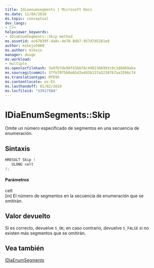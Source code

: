 ```yaml
---
title: Idiaenumsegments | Microsoft Docs
ms.date: 11/04/2016
ms.topic: conceptual
dev_langs:
- C++
helpviewer_keywords:
- IDiaEnumSegments::Skip method
ms.assetid: ec67039f-da8c-4e70-8db7-957d7d5281e8
author: mikejo5000
ms.author: mikejo
manager: douge
ms.workload:
- multiple
ms.openlocfilehash: 3e8fb7de90f43b6f8c4992366993c0c3d8409aba
ms.sourcegitcommit: 37fb7075b0a65d2add3b137a5230767aa3266c74
ms.translationtype: MTE95
ms.contentlocale: es-ES
ms.lasthandoff: 01/02/2019
ms.locfileid: "53917584"
---
```

# <a name="idiaenumsegmentsskip"></a>IDiaEnumSegments::Skip
Omite un número especificado de segmentos en una secuencia de enumeración.  
  
## <a name="syntax"></a>Sintaxis  
  
```C++  
HRESULT Skip (   
   ULONG celt  
);  
```  
  
#### <a name="parameters"></a>Parámetros  
 celt  
 [in] El número de segmentos en la secuencia de enumeración que se omitirán.  
  
## <a name="return-value"></a>Valor devuelto  
 Si es correcto, devuelve `S_OK`; en caso contrario, devuelve `S_FALSE` si no existen más segmentos que se omitirán.  
  
## <a name="see-also"></a>Vea también  
 [IDiaEnumSegments](../../debugger/debug-interface-access/idiaenumsegments.md)